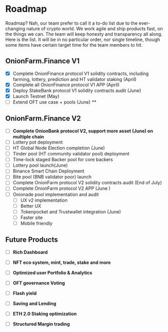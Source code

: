 # Roadmap

Roadmap? Nah, our team prefer to call it a to-do list due to the ever-changing nature of crypto world. We work agile and ship products fast, on the things we can. The team will keep honesty and transparency all along. Here is the list. It will be in no particular order, nor single timeline, though some items have certain target time for the team members to hit.

## **OnionFarm.Finance V1**

* [x] Complete OnionFinance protocol V1 solidity contracts, including farming, lottery, prediction and HT validator staking \(April\)
* [x] Complete all OnionFinance protocol V1 APP \(April\)
* [x] Deploy StakeBank protocol V1 solidity contracts audit \(June\)
* [x] Launch Testnet \(May\)
* [ ] Extend OFT use case + pools \(June\) _\*\*_

## **OnionFarm.Finance V2**

* [ ] **Complete OnionBank protocol V2, support more asset \(June\) on multiple chain**
* [ ] Lottery pot deployment
* [ ] HT Global Node Election completion \(June\)
* [ ] Tinder pool \(HT community validator pool\) deployment
* [ ] Time-lock staged Backer pool for core backers
* [ ] Lottery pool launch\(June\)
* [ ] Binance Smart Chain Deployment
* [ ] Bite pool \(BNB validator poor\) launch
* [ ] Complete OnionFarm protocol V2 solidity contracts audit \(End of July\)
* [ ] Complete OnionFarm protocol V2 APP \(June \)
* [ ] Onionade pool implementation and audit
  * [ ] UX v2 implementation
  * [ ] Better UX
  * [ ] Tokenpocket and Trustwallet integration \(June\)
  * [ ] Faster site
  * [ ] Mobile friendly

## **Future Products**

* [ ] **Rich Dashboard** 
* [ ] **NFT eco system, mint, trade, stake and more**
* [ ] **Optimized user Portfolio & Analytics**
* [ ] **OFT governance Voting**
* [ ] **Flash yield** 
* [ ] **Saving and Lending**
* [ ] **ETH 2.0 Staking optimization**
* [ ] **Structured Margin trading**

